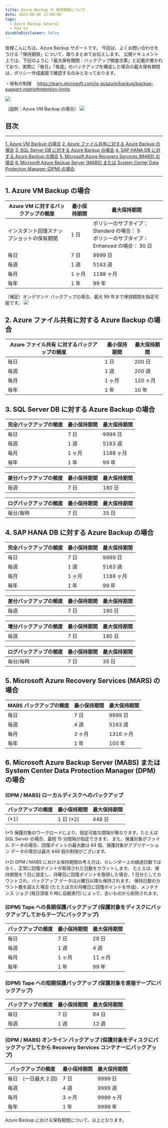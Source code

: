 ```yaml
---
title: Azure Backup の 保持期間について
date: 2023-06-08 12:00:00
tags:
  - Azure Backup General
  - how to
disableDisclaimer: false
---
```


<!-- more -->
皆様こんにちは。Azure Backup サポートです。
今回は、よくお問い合わせをうける「保持期限」について、取りまとめてお伝えします。
公開ドキュメント上では、下記のように「最大保有期間：バックアップ頻度次第」と記載が書かれており、実際に「毎日」「毎週」のバックアップを構成した場合の最大保有期間は、ポリシー作成画面で確認するのみとなっております。

・保有の制限
　https://learn.microsoft.com/ja-jp/azure/backup/backup-support-matrix#retention-limits

![](https://user-images.githubusercontent.com/96324317/197381027-dcf0c231-950e-4b50-a14f-4f2d991c9616.png)

（図例：Azure VM Backup の場合）
![](https://user-images.githubusercontent.com/96324317/197453814-73c643d9-ad3f-458c-b729-4fb7a409aab6.png)

## 目次
-----------------------------------------------------------
[1. Azure VM Backup の場合](#1)
[2. Azure ファイル共有に対する Azure Backup の場合](#2)
[3. SQL Server DB に対する Azure Backup の場合](#3)
[4. SAP HANA DB に対する Azure Backup の場合](#4)
[5. Microsoft Azure Recovery Services (MARS) の場合](#5)
[6. Microsoft Azure Backup Server (MABS) または System Center Data Protection Manager (DPM) の場合](#6)

-----------------------------------------------------------
## <a id="1"></a> 1. Azure VM Backup の場合
|  Azure VM に対するバックアップの頻度  |  最小保持期間  |  最大保持期間  |
| ---- | ---- | ---- |
|  インスタント回復スナップショットの保有期間  |  1 日  |  ポリシーのサブタイプ：Standard の場合： 5<br>ポリシーのサブタイプ：Enhanced の場合： 30 日  |
|  毎日  |  7 日  |  9999 日  |
|  毎週  |  1 週  |  5163 週  |
|  毎月  |  1 ヶ月  |  1188 ヶ月  |
|  毎年  |  1 年  |  99 年  |

（補足）オンデマンド バックアップの場合、最大 99 年まで保持期間を指定可能です。
![](https://user-images.githubusercontent.com/96324317/197448093-5b532557-b4e6-44de-b837-01993756862a.png)

## <a id="2"></a> 2. Azure ファイル共有に対する Azure Backup の場合
|  Azure ファイル共有 に対するバックアップの頻度  |  最小保持期間  |  最大保持期間  |
| ---- | ---- | ---- |
|  毎日  |  1 日  |  200 日  |
|  毎週  |  1 週  |  200 週  |
|  毎月  |  1 ヶ月  |  120 ヶ月  |
|  毎年  |  1 年  |  10 年  |

## <a id="3"></a> 3. SQL Server DB に対する Azure Backup の場合
|  完全バックアップの頻度  |  最小保持期間  |  最大保持期間  |
| ---- | ---- | ---- |
|  毎日  |  7 日  |  9999 日  |
|  毎週  |  1 週  |  5163 週  |
|  毎月  |  1 ヶ月  |  1188 ヶ月  |
|  毎年  |  1 年  |  99 年  |

|  差分バックアップの頻度  |  最小保持期間  |  最大保持期間  |
| ---- | ---- | ---- |
|  毎週  |  7 日  |  180 日  |

|  ログバックアップの頻度  |  最小保持期間  |  最大保持期間  |
| ---- | ---- | ---- |
|  毎分/毎時  |  7 日  |  35 日  |

## <a id="4"></a> 4. SAP HANA DB に対する Azure Backup の場合
|  完全バックアップの頻度  |  最小保持期間  |  最大保持期間  |
| ---- | ---- | ---- |
|  毎日  |  7 日  |  9999 日  |
|  毎週  |  1 週  |  5163 週  |
|  毎月  |  1 ヶ月  |  1188 ヶ月  |
|  毎年  |  1 年  |  99 年  |

|  差分バックアップの頻度  |  最小保持期間  |  最大保持期間  |
| ---- | ---- | ---- |
|  毎週  |  7 日  |  180 日  |

|  増分バックアップの頻度  |  最小保持期間  |  最大保持期間  |
| ---- | ---- | ---- |
|  毎週  |  7 日  |  180 日  |

|  ログバックアップの頻度  |  最小保持期間  |  最大保持期間  |
| ---- | ---- | ---- |
|  毎分/毎時  |  7 日  |  35 日  |

## <a id="5"></a> 5. Microsoft Azure Recovery Services (MARS) の場合
|  MARS バックアップの頻度  |  最小保持期間  |  最大保持期間  |
| ---- | ---- | ---- |
|  毎日  |  7 日  |  9999 日  |
|  毎週  |  4 週  |  5163 週  |
|  毎月  |  3 ヶ月  |  1316 ヶ月  |
|  毎年  |  1 年  |  100 年  |

## <a id="6"></a> 6. Microsoft Azure Backup Server (MABS) または System Center Data Protection Manager (DPM) の場合

### (DPM / MABS) ローカルディスクへのバックアップ
| バックアップの頻度  |  最小保持期間  |  最大保持期間  |
| ---- | ---- | ---- |
|  (*1)  |  1 日 (*2) |  448 日  |

(*1) 保護対象のワークロードにより、指定可能な間隔が異なります。たとえば SQL Server の場合、最短 15 分間隔が指定できます。
また、保護対象がファイル データの場合、回復ポイントの最大数は 64 個、保護対象がアプリケーション データの場合は最大 448 個の制限がございます。

(*2) DPM / MABS における保持期間の考え方は、カレンダー上の経過日数ではなく、正常に回復ポイントが取得された日数をカウントします。
たとえば、保持期間を 1 日に設定し、月曜日に回復ポイントを取得した場合、1 日分としてカウントされ、バックアップ データは火曜日以降も保持されます。
保持日数のカウント数を超えた場合 (たとえば次の月曜日に回復ポイントを作成)、メンテナンス ジョブ (毎日深夜 0 時に自動実行) によって、古いものから削除されます。

### (DPM)  Tape への長期保護バックアップ (保護対象をディスクにバックアップしてからテープにバックアップ)
| バックアップの頻度  |  最小保持期間  |  最大保持期間  |
| ---- | ---- | ---- |
|  毎日  |  7 日  |  28 日  |
|  毎週  |  1 週  |  4 週  |
|  毎月  |  1 ヶ月  |  11 ヶ月  |
|  毎年  |  1 年  |  99 年  |

### (DPM)  Tape への短期保護バックアップ (保護対象を直接テープにバックアップ)
| バックアップの頻度  |  最小保持期間  |  最大保持期間  |
| ---- | ---- | ---- |
|  毎日  |  7 日  |  84 日  |
|  毎週  |  1 週  |  12 週  |

### (DPM / MABS) オンライン バックアップ (保護対象をディスクにバックアップしてから Recovery Services コンテナーにバックアップ)
|  バックアップの頻度  |  最小保持期間  |  最大保持期間  |
| ---- | ---- | ---- |
|  毎日　(一日最大 2 回)  |  7 日  |  9999 日  |
|  毎週  |  4 週  |  9999 週  |
|  毎月  |  3 ヶ月  |  9999 ヶ月  |
|  毎年  |  1 年  |  9999 年  |

Azure Backup における保有期間について、以上となります。